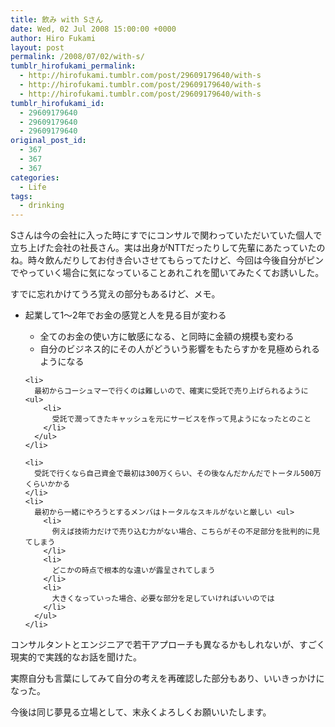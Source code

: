 ```yaml
---
title: 飲み with Sさん
date: Wed, 02 Jul 2008 15:00:00 +0000
author: Hiro Fukami
layout: post
permalink: /2008/07/02/with-s/
tumblr_hirofukami_permalink:
  - http://hirofukami.tumblr.com/post/29609179640/with-s
  - http://hirofukami.tumblr.com/post/29609179640/with-s
  - http://hirofukami.tumblr.com/post/29609179640/with-s
tumblr_hirofukami_id:
  - 29609179640
  - 29609179640
  - 29609179640
original_post_id:
  - 367
  - 367
  - 367
categories:
  - Life
tags:
  - drinking
---
```

<div class="section">
  <p>
    Sさんは今の会社に入った時にすでにコンサルで関わっていただいていた個人で立ち上げた会社の社長さん。実は出身がNTTだったりして先輩にあたっていたのね。時々飲んだりしてお付き合いさせてもらってたけど、今回は今後自分がピンでやっていく場合に気になっていることあれこれを聞いてみたくてお誘いした。
  </p>
  
  <p>
    すでに忘れかけてうろ覚えの部分もあるけど、メモ。
  </p>
  
  <ul>
    <li>
      起業して1～2年でお金の感覚と人を見る目が変わる</p> <ul>
        <li>
          全てのお金の使い方に敏感になる、と同時に金額の規模も変わる
        </li>
        <li>
          自分のビジネス的にその人がどういう影響をもたらすかを見極められるようになる
        </li>
      </ul>
    </li>
    
    <li>
      最初からコーシュマーで行くのは難しいので、確実に受託で売り上げられるように <ul>
        <li>
          受託で潤ってきたキャッシュを元にサービスを作って見ようになったとのこと
        </li>
      </ul>
    </li>
    
    <li>
      受託で行くなら自己資金で最初は300万くらい、その後なんだかんだでトータル500万くらいかかる
    </li>
    <li>
      最初から一緒にやろうとするメンバはトータルなスキルがないと厳しい <ul>
        <li>
          例えば技術力だけで売り込む力がない場合、こちらがその不足部分を批判的に見てしまう
        </li>
        <li>
          どこかの時点で根本的な違いが露呈されてしまう
        </li>
        <li>
          大きくなっていった場合、必要な部分を足していければいいのでは
        </li>
      </ul>
    </li>
  </ul>
  
  <p>
    コンサルタントとエンジニアで若干アプローチも異なるかもしれないが、すごく現実的で実践的なお話を聞けた。
  </p>
  
  <p>
    実際自分も言葉にしてみて自分の考えを再確認した部分もあり、いいきっかけになった。
  </p>
  
  <p>
    今後は同じ夢見る立場として、末永くよろしくお願いいたします。
  </p>
</div>